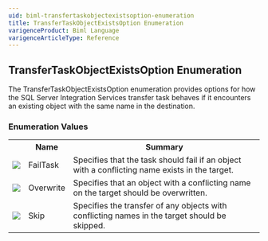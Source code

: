```yaml
---
uid: biml-transfertaskobjectexistsoption-enumeration
title: TransferTaskObjectExistsOption Enumeration
varigenceProduct: Biml Language
varigenceArticleType: Reference
---
```


## TransferTaskObjectExistsOption Enumeration<div class="LanguageSummary"><div class ="SummaryItem">The TransferTaskObjectExistsOption enumeration provides options for how the SQL Server Integration Services transfer task behaves if it encounters an existing object with the same name in the destination.</div></div><div class="EnumValueGroup">### Enumeration Values<table id="EnumValue" class="MemberList"><tbody><tr><th class="MemberTypeIconColumnHeader">&nbsp;</th><th class="MemberNameColumnHeader">Name</th><th class="MemberSummaryColumnHeader">Summary</th></tr><tr class="cd0"><td align="center" class="MemberTypeIcon"><img src="enumValue.png"></img></td><td class="MemberName">FailTask</td><td class="MemberSummary"><div class ="SummaryItem">Specifies that the task should fail if an object with a conflicting name exists in the target.</div></td></tr><tr class="cd1"><td align="center" class="MemberTypeIcon"><img src="enumValue.png"></img></td><td class="MemberName">Overwrite</td><td class="MemberSummary"><div class ="SummaryItem">Specifies that an object with a conflicting name on the target should be overwritten.</div></td></tr><tr class="cd0"><td align="center" class="MemberTypeIcon"><img src="enumValue.png"></img></td><td class="MemberName">Skip</td><td class="MemberSummary"><div class ="SummaryItem">Specifies the transfer of any objects with conflicting names in the target should be skipped.</div></td></tr></tbody></table></div>